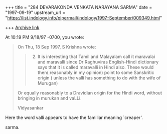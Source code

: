 +++
title = "284 DEVARAKONDA VENKATA NARAYANA SARMA"
date = "1997-09-19"
upstream_url = "https://list.indology.info/pipermail/indology/1997-September/009349.html"

+++
[Archive link](https://list.indology.info/pipermail/indology/1997-September/009349.html)

At 10:19 PM 9/18/97 -0700, you wrote:
>On Thu, 18 Sep 1997, S Krishna wrote:
>
>> 2. It is interesting that Tamil and Malayalam call it maravalai and
>> maravalli since Dr Raghuviras English-Hindi dictionary says that it is
>> called maravalli in Hindi also. These would then( reasonably in my
>> opinion) point to some Sanskritic origin ( unless the valli has
>> something to do with the wife of Murugan)
>
>Or equally reasonably to a Dravidian origin for the Hindi word, without
>bringing in murukan and vaLLi.
>
>Vidyasankar
>
>

Here the word valli appears to have the familiar meaning `creaper'.

sarma.



